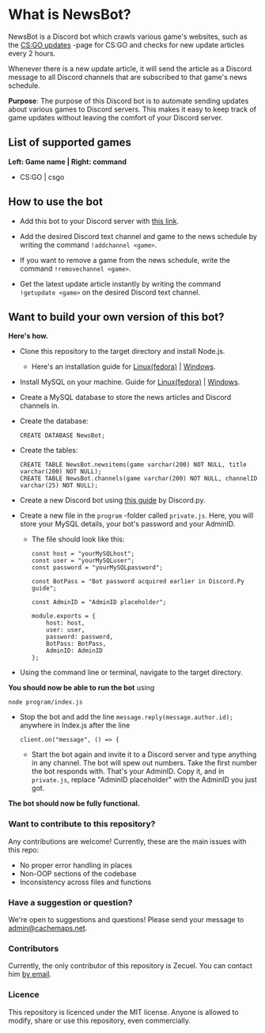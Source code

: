 # What is NewsBot?

NewsBot is a Discord bot which crawls various game's websites, such as the
[CS:GO updates](https://blog.counter-strike.net/index.php/category/updates/) 
-page for CS:GO and checks for new update articles every 2 hours.

Whenever there is a new update article, it will send the article as a Discord message to all Discord channels 
that are subscribed to that game's news schedule.

**Purpose**: The purpose of this Discord bot is to automate sending updates about various games to Discord servers. 
This makes it easy to keep track of game updates without leaving the comfort of your Discord server.

## List of supported games
**Left: Game name | Right: command**
* CS:GO | csgo

## How to use the bot
* Add this bot to your Discord server with 
[this link](https://discordapp.com/api/oauth2/authorize?client_id=562687174697549856&permissions=522304&scope=bot).

* Add the desired Discord text channel and game to the news schedule by writing the command `!addchannel <game>`.

* If you want to remove a game from the news schedule, write the command `!removechannel <game>`.

* Get the latest update article instantly by writing the command `!getupdate <game>` on the desired Discord 
text channel.

## Want to build your own version of this bot?
**Here's how.**

* Clone this repository to the target directory and install Node.js.
  * Here's an installation guide for [Linux(fedora)](https://tecadmin.net/install-latest-nodejs-on-fedora/) | [Windows](https://www.guru99.com/download-install-node-js.html).

* Install MySQL on your machine. Guide for [Linux(fedora)](https://tecadmin.net/install-mysql-8-on-fedora/) | 
[Windows](https://dev.mysql.com/doc/refman/8.0/en/windows-installation.html).

* Create a MySQL database to store the news articles and Discord channels in. 

* Create the database:
    ```
    CREATE DATABASE NewsBot;
    ```

* Create the tables:
    ```
    CREATE TABLE NewsBot.newsitems(game varchar(200) NOT NULL, title varchar(200) NOT NULL);
    CREATE TABLE NewsBot.channels(game varchar(200) NOT NULL, channelID varchar(25) NOT NULL);
    ```

* Create a new Discord bot using [this guide](https://discordpy.readthedocs.io/en/rewrite/discord.html) by Discord.py.

* Create a new file in the `program` -folder called `private.js`. Here, you will store your MySQL details, your bot's password and your AdminID.

  * The file should look like this:
  
    ```
    const host = "yourMySQLhost";
    const user = "yourMySQLuser";
    const password = "yourMySQLpassword";

    const BotPass = "Bot password acquired earlier in Discord.Py guide";

    const AdminID = "AdminID placeholder";

    module.exports = {
        host: host,
        user: user,
        password: password,
        BotPass: BotPass,
        AdminID: AdminID
    };
    ```


* Using the command line or terminal, navigate to the target directory.



**You should now be able to run the bot** using
```
node program/index.js
```



* Stop the bot and add the line `message.reply(message.author.id);` anywhere in Index.js after the line
    ```
    client.on("message", () => { 
    ```

    * Start the bot again and invite it to a Discord server and type anything in any channel. The bot will spew out numbers. Take the first number the bot responds with. That's your AdminID. Copy it, and in `private.js`, replace "AdminID placeholder" with the AdminID you just got.



**The bot should now be fully functional.**


### Want to contribute to this repository?
Any contributions are welcome! Currently, these are the main issues with this repo:
* No proper error handling in places
* Non-OOP sections of the codebase
* Inconsistency across files and functions

### Have a suggestion or question?
We're open to suggestions and questions! Please send your message to 
[admin@cachemaps.net](mailto:admin@cachemaps.net?subject=CSGONewsBot).

### Contributors
Currently, the only contributor of this repository is Zecuel. You can contact him 
[by email](mailto:admin@cachemaps.net?subject=CSGONewsBot).

### Licence 
This repository is licenced under the MIT license. 
Anyone is allowed to modify, share or use this repository, even commercially.
